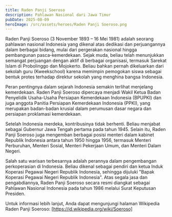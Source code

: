 ```yaml
---
title: Raden Panji Soeroso
description: Pahlawan Nasional dari Jawa Timur
pubDate: 2025-08-09
heroImage: /src/assets/heroes/Raden Panji Soeroso.png
---
```

Raden Panji Soeroso (3 November 1893 – 16 Mei 1981) adalah seorang pahlawan nasional Indonesia yang dikenal atas dedikasi dan perjuangannya dalam berbagai bidang, mulai dari pergerakan nasional hingga pembangunan pasca-kemerdekaan. Sejak muda, beliau telah menunjukkan semangat perjuangan dengan aktif di berbagai organisasi, termasuk Sarekat Islam di Probolinggo dan Mojokerto. Beliau bahkan pernah dikeluarkan dari sekolah guru (Kweekschool) karena memimpin pemogokan siswa sebagai bentuk protes terhadap direktur sekolah yang menghina bangsa Indonesia.

Peran pentingnya dalam sejarah Indonesia semakin terlihat menjelang kemerdekaan. Raden Panji Soeroso dipercaya menjadi Wakil Ketua Badan Penyelidik Usaha-Usaha Persiapan Kemerdekaan Indonesia (BPUPKI) dan juga anggota Panitia Persiapan Kemerdekaan Indonesia (PPKI), yang merupakan badan-badan krusial dalam perumusan dasar negara dan persiapan proklamasi kemerdekaan.

Setelah Indonesia merdeka, kontribusinya tidak berhenti. Beliau menjabat sebagai Gubernur Jawa Tengah pertama pada tahun 1945. Selain itu, Raden Panji Soeroso juga mengemban berbagai posisi menteri dalam kabinet Republik Indonesia antara tahun 1950 hingga 1956, termasuk Menteri Perburuhan, Menteri Sosial, Menteri Pekerjaan Umum, dan Menteri Dalam Negeri.

Salah satu warisan terbesarnya adalah perannya dalam pengembangan perkoperasian di Indonesia. Beliau dikenal sebagai pendiri dan ketua Induk Koperasi Pegawai Negeri Republik Indonesia, sehingga dijuluki "Bapak Koperasi Pegawai Negeri Republik Indonesia". Atas segala jasa dan pengabdiannya, Raden Panji Soeroso secara resmi diangkat sebagai Pahlawan Nasional Indonesia pada tahun 1986 melalui Surat Keputusan Presiden.

Untuk informasi lebih lanjut, Anda dapat mengunjungi halaman Wikipedia Raden Panji Soeroso: [https://id.wikipedia.org/wiki/Soeroso]
